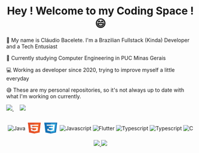 ### <h1 align="center" >Hey ! Welcome to my Coding Space ! 😄</h1>


👋 My name is Cláudio Bacelete. I'm a Brazilian Fullstack (Kinda) Developer and a Tech Entusiast 

📕 Currently studying Computer Engineering in PUC Minas Gerais

💻 Working as developer since 2020, trying to improve myself a little everyday

😅 These are my personal repositories, so it's not always up to date with what I'm working on currently.

<div align="left"> 
  <a href="https://www.linkedin.com/in/claudio-bacelete/" target="_blank">
    <img src="https://img.shields.io/badge/-LinkedIn-%230077B5?style=for-the-badge&logo=linkedin&logoColor=white">
  </a>
    &nbsp;&nbsp;&nbsp;
  <a href = "mailto:leclaudiohenrique@gmail.com">
    <img src="https://img.shields.io/badge/-Gmail-%23333?style=for-the-badge&logo=gmail&logoColor=white" target="_blank">
  </a>
</div>

##

<div align="center" style="display: inline_block;">
  <img align="center" alt="Java" height="30" width="40" src="https://cdn.jsdelivr.net/gh/devicons/devicon/icons/java/java-original.svg">
  <img align="center" alt="HTML" height="30" width="40" src="https://raw.githubusercontent.com/devicons/devicon/master/icons/html5/html5-original.svg">
  <img align="center" alt="CSS" height="30" width="40" src="https://raw.githubusercontent.com/devicons/devicon/master/icons/css3/css3-original.svg">
  <img align="center" alt="Javascript" height="30" width="30" src="https://cdn-icons-png.flaticon.com/512/5968/5968292.png">
  <img align="center" alt="Flutter" height="30" width="40" src="https://user-images.githubusercontent.com/51419598/152648731-567997ec-ac1c-4a9c-a816-a1fb1882abbe.png">
  <img align="center" alt="Typescript" height="30" width="30" src="https://cdn-icons-png.flaticon.com/512/5968/5968381.png">
  <img align="center" alt="Typescript" height="40" width="40" src="https://angular.io/assets/images/logos/angular/angular.svg">
  <img align="center" alt="C" height="30" width="40" src="https://cdn.jsdelivr.net/gh/devicons/devicon/icons/c/c-original.svg">
</div>
<br>
<div align="center">
  <a href="https://github.com/Claudio-Bacelete">
  <img height="180em" src="https://github-readme-stats.vercel.app/api?username=Claudio-Bacelete&show_icons=true&theme=tokyonight&include_all_commits=true&count_private=true"/>
  <img height="180em" src="https://github-readme-stats.vercel.app/api/top-langs/?username=Claudio-Bacelete&layout=compact&langs_count=7&theme=tokyonight"/>
</div>

  
##
